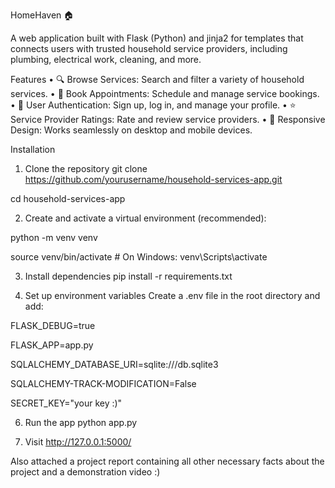 HomeHaven 🏠

A web application built with Flask (Python) and jinja2 for templates that connects users with trusted household service providers, including plumbing, electrical work, cleaning, and more.

Features
•	🔍 Browse Services: Search and filter a variety of household services.
•	📝 Book Appointments: Schedule and manage service bookings.
•	👤 User Authentication: Sign up, log in, and manage your profile.
•	⭐ Service Provider Ratings: Rate and review service providers.
•	📱 Responsive Design: Works seamlessly on desktop and mobile devices.

Installation
1.	Clone the repository
git clone https://github.com/yourusername/household-services-app.git

cd household-services-app

2.	Create and activate a virtual environment (recommended):

python -m venv venv

source venv/bin/activate  # On Windows: venv\Scripts\activate

3.	Install dependencies
pip install -r requirements.txt

4.	Set up environment variables
Create a .env file in the root directory and add:

FLASK_DEBUG=true

FLASK_APP=app.py

SQLALCHEMY_DATABASE_URI=sqlite:///db.sqlite3

SQLALCHEMY-TRACK-MODIFICATION=False

SECRET_KEY="your key :)"

6.	Run the app
python app.py

7.	Visit
http://127.0.0.1:5000/

Also attached a project report containing all other necessary facts about the project and a demonstration video :)




